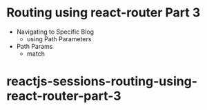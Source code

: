 # Routing using react-router Part 3

- Navigating to Specific Blog
  - using Path Parameters
- Path Params
  - match
# reactjs-sessions-routing-using-react-router-part-3
